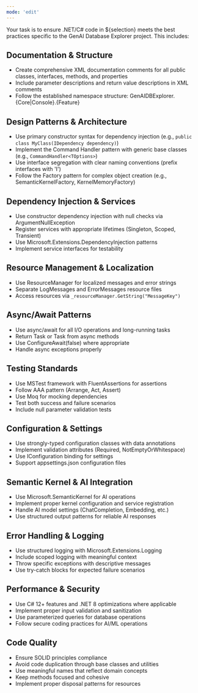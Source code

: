 ```yaml
---
mode: 'edit'
---
```

Your task is to ensure .NET/C# code in ${selection} meets the best practices specific to the GenAI Database Explorer project. This includes:

## Documentation & Structure
- Create comprehensive XML documentation comments for all public classes, interfaces, methods, and properties
- Include parameter descriptions and return value descriptions in XML comments
- Follow the established namespace structure: GenAIDBExplorer.{Core|Console}.{Feature}

## Design Patterns & Architecture
- Use primary constructor syntax for dependency injection (e.g., `public class MyClass(IDependency dependency)`)
- Implement the Command Handler pattern with generic base classes (e.g., `CommandHandler<TOptions>`)
- Use interface segregation with clear naming conventions (prefix interfaces with 'I')
- Follow the Factory pattern for complex object creation (e.g., SemanticKernelFactory, KernelMemoryFactory)

## Dependency Injection & Services
- Use constructor dependency injection with null checks via ArgumentNullException
- Register services with appropriate lifetimes (Singleton, Scoped, Transient)
- Use Microsoft.Extensions.DependencyInjection patterns
- Implement service interfaces for testability

## Resource Management & Localization
- Use ResourceManager for localized messages and error strings
- Separate LogMessages and ErrorMessages resource files
- Access resources via `_resourceManager.GetString("MessageKey")`

## Async/Await Patterns
- Use async/await for all I/O operations and long-running tasks
- Return Task or Task<T> from async methods
- Use ConfigureAwait(false) where appropriate
- Handle async exceptions properly

## Testing Standards
- Use MSTest framework with FluentAssertions for assertions
- Follow AAA pattern (Arrange, Act, Assert)
- Use Moq for mocking dependencies
- Test both success and failure scenarios
- Include null parameter validation tests

## Configuration & Settings
- Use strongly-typed configuration classes with data annotations
- Implement validation attributes (Required, NotEmptyOrWhitespace)
- Use IConfiguration binding for settings
- Support appsettings.json configuration files

## Semantic Kernel & AI Integration
- Use Microsoft.SemanticKernel for AI operations
- Implement proper kernel configuration and service registration
- Handle AI model settings (ChatCompletion, Embedding, etc.)
- Use structured output patterns for reliable AI responses

## Error Handling & Logging
- Use structured logging with Microsoft.Extensions.Logging
- Include scoped logging with meaningful context
- Throw specific exceptions with descriptive messages
- Use try-catch blocks for expected failure scenarios

## Performance & Security
- Use C# 12+ features and .NET 8 optimizations where applicable
- Implement proper input validation and sanitization
- Use parameterized queries for database operations
- Follow secure coding practices for AI/ML operations

## Code Quality
- Ensure SOLID principles compliance
- Avoid code duplication through base classes and utilities
- Use meaningful names that reflect domain concepts
- Keep methods focused and cohesive
- Implement proper disposal patterns for resources
